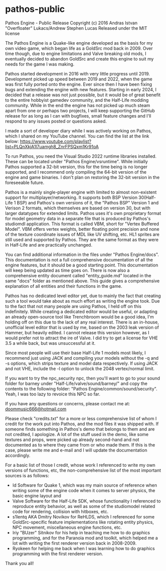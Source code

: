 # pathos-public
Pathos Engine - Public Release
Copyright (c) 2016 Andras Istvan "Overfloater" Lukacs/Andrew Stephen Lucas
Released under the MIT license

The Pathos Engine is a Quake-like engine developed as the basis for my own video game, which began life as a GoldSrc mod back in 2009. Over time though, due to engine limitations 
and Valve breaking old mods, I eventually decided to abandon GoldSrc and create this engine to suit my needs for the game I was making.

Pathos started development in 2016 with very little progress until 2019. Development picked up speed between 2019 and 2022, when the game was first fully ported onto the engine. Ever since then I have been fixing bugs and extending the engine with new features. Starting in early 2024, I decided that a release was not just possible, but it would be of great benefit to the entire hobbyist gamedev community, and the Half-Life modding community. While in the end the engine has not picked up much steam apart from one or perhaps two projects, I will keep supporting the GitHub release for as long as I can with bugfixes, small feature changes and I'll respond to any issues posted or questions asked.

I made a sort of developer diary while I was actively working on Pathos, which I shared on my YouTube channel. You can find the list at the link below:
https://www.youtube.com/playlist?list=PLQnXkjA1l7uamgh8_ZnrFPSQxm1Kr91oA

To run Pathos, you need the Visual Studio 2022 runtime libraries installed. These can be located under "Pathos Engine/vsruntime". While initially Pathos supported a 32-bit version, this for the time being is no longer supported, and I recommend only compiling the 64-bit version of the engine and game binaries. I don't plan on restoring the 32-bit version in the foreseeable future.

Pathos is a mainly single-player engine with limited to almost non-existent support for multiplayer/networking. It supports both BSP Version 30(Half-Life 1 BSP) and Pathos's own versions of it, the "Pathos BSP" Version 1 and Verison 2 formats, which themselves are based on version 30, but with larger datatypes for extended limits. Pathos uses it's own proprietary format for model geometry data in a separate file that is produced by Pathos's studiomdl application. This format is called VBM, short for "Vertex Buffered Model". VBM offers vertex weights, better floating point precision and none of the texture coordinate issues of MDL like UV shifting, etc. HL1 sprites are still used and supported by Pathos. They are the same format as they were in Half-Life and are practically unchanged.

You can find additional information in the files under "Pathos Engine/docs". This documentation is not a full comprehensive documentation of all the engine features, but it should be a good starting point. This documentation will keep being updated as time goes on. There is now also a comprehensive entity document called "entity_guide.md" located in the same "docs" folder as mentioned above. This guide gives a comprehensive explanation of all entities and their functions in the game.

Pathos has no dedicated level editor yet, due to mainly the fact that creating such a tool would take about as much effort as writing the engine took. Due to the fact that not many people are using Pathos, I held off on this indefinitely. While creating a dedicated editor would be useful, or adapting an already open-source tool like Trenchbroom would be a good idea, I'm holding off on this due to the lack of any real interest. There is an in-house, unofficial level editor that is used by me, based on the 2003 leak version of Hammer, but heavily edited. I cannot release this version however, as I would prefer not to attract the ire of Valve. I did try to get a license for VHE 3.5 a while back, but was unsuccessful at it.

Since most people will use their base Half-Life 1 models most likely, I recommend just using JACK and compiling your models without the -q and -s options, which strips texture and model data respectively. If using JACK and not VHE, include the -l option to unlock the 2048 vertex/normal limit. 

If you want to try the npc_security npc, then you'll want to go to your sound folder for barney under "Half-Life/valve/sound/barney/" and copy the contents to the following folder: 
"Pathos Engine/common/sound/security". 
Yeah, I was too lazy to revoice this NPC so far.

If you have any questions or concerns, please contact me at:
doommusic666@hotmail.com

Please check "credits.txt" for a more or less comprehensive list of whom I credit for the work put into Pathos, and the mod files it was shipped with. If someone finds something in Pathos's demo that belongs to them and are not credited, I apologize. A lot of the stuff used in the demo, like some textures and props, were picked up already second-hand and not documented as to where they came from or who made them. If this is the case, please write me and e-mail and I will update the documentation accordingly.

For a basic list of those I credit, whose work I referenced to write my own versions of functions, etc, the non-comprehensive list of the most important sources is as follows:
 - Id Software for Quake 1, which was my main source of reference when writing some of the engine code when it comes to server physics, the basic engine layout and 
 - Valve Software for the Half-Life SDK, whose functionality I referenced to reproduce entity behavior, as well as some of the studiomodel related code for rendering, collision with hitboxes, etc.
 - s1lentq AKA Dmitry Novikov for ReHLDS, which I referenced for some GoldSrc-specific feature implementations like rotating entity physics, NPC movement, miscellaneous engine functions, etc.
 - Iriy "BUzer" Sitnikov for his help in teaching me how to do graphics programming, and for the Paranoia mod and toolkit, which helped me a lot with writing the first renderer version back in 2008-2009.
 - Ryokeen for helping me back when I was learning how to do graphics programming with the first renderer version.

Thank you all!
